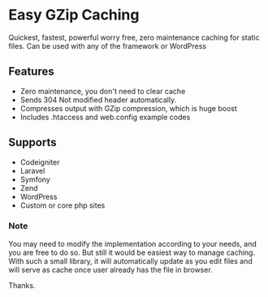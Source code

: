# Easy GZip Caching
Quickest, fastest, powerful worry free, zero maintenance caching for static files.
Can be used with any of the framework or WordPress

## Features
- Zero maintenance, you don't need to clear cache
- Sends 304 Not modified header automatically.
- Compresses output with GZip compression, which is huge boost
- Includes .htaccess and web.config example codes

## Supports
- Codeigniter
- Laravel
- Symfony
- Zend
- WordPress
- Custom or core php sites

### Note
You may need to modify the implementation according to your needs, and you are free to do so. But still it would be easiest way to manage caching. With such a small library, it will automatically update as you edit files and will serve as cache once user already has the file in browser.

Thanks.
